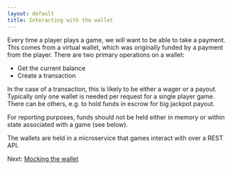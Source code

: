 ```yaml
---
layout: default
title: Interacting with the wallet
---
```

Every time a player plays a game, we will want to be able to take a payment. This comes from a virtual wallet, which was originally funded by a payment from the player. There are two primary operations on a wallet:

* Get the current balance
* Create a transaction

In the case of a transaction, this is likely to be either a wager or a payout. Typically only one wallet is needed per request for a single player game. There can be others, e.g. to hold funds in escrow for big jackpot payout.

For reporting purposes, funds should not be held either in memory or within state associated with a game (see below).

The wallets are held in a microservice that games interact with over a REST API.

Next: [Mocking the wallet](mocking-the-wallet)
